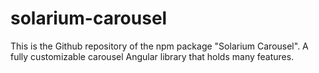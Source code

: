 # solarium-carousel
This is the Github repository of the npm package "Solarium Carousel". A fully customizable carousel Angular library that holds many features. 
